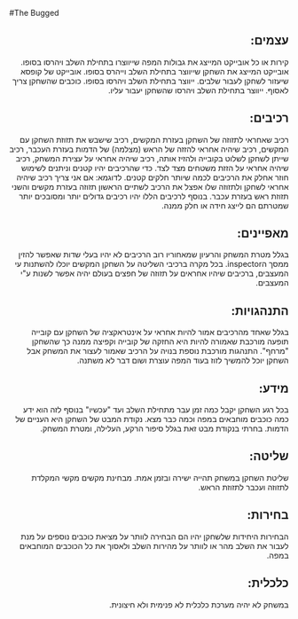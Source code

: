 #The Bugged

<div dir='rtl' lang='he'>
  
##	עצמים:

קירות או כל אובייקט המייצג את גבולות המפה שייווצרו בתחילת השלב ויהרסו בסופו.
אובייקט המייצג את השחקן שייווצר בתחילת השלב וייהרס בסופו.
אובייקט של קופסא שיעזור לשחקן לעבור שלבים. ייווצר בתחילת השלב ויהרסו בסופו.
כוכבים שהשחקן צריך לאסוף. ייווצר בתחילת השלב ויהרסו שהשחקן יעבור עליו.

##	רכיבים:
רכיב שאחראי לתזוזה של השחקן בעזרת המקשים, רכיב שישבש את תזוזת השחקן עם המקשים, רכיב שיהיה אחראי להזזה של הראש (מצלמה) של הדמות בעזרת העכבר, רכיב שייתן לשחקן לשלוט בקובייה ולהזיז אותה, רכיב שיהיה אחראי על עצירת המשחק, רכיב שיהיה אחראי על הזזת משטחים מצד לצד. כדי שהרכיבים יהיו קטנים וניתנים לשימוש חוזר אחלק את הרכיבים לכמה שיותר חלקים קטנים. לדוגמא: אם אני צריך רכיב שיהיה אחראי לשחקן ולתזוזה שלו אפצל את הרכיב לשתיים הראשון תזוזה בעזרת מקשים והשני תזוזת ראש בעזרת עכבר.
בנוסף לרכיבים הללו יהיו רכיבים גדולים יותר ומסובכים יותר שמטרתם הם לייצג חידה או חלק ממנה.

##	מאפיינים:
בגלל מטרת המשחק והרעיון שמאחוריו רוב הרכיבים לא יהיו בעלי שדות שאפשר להזין ממסך הinspector. בכל מקרה ברכיבי השליטה על השחקן המקשים יוכלו להשתנות עי המעצבים, ברכיבים שיהיו אחראים על תזוזה של חפצים בעולם יהיה אפשר לשנות ע"י המעצבים.

##	התנהגויות:
בגלל שאחד מהרכיבים אמור להיות אחראי על אינטראקציה של השחקן עם קובייה תופעה מורכבת שאמורה להיות היא החזקה של קובייה וקפיצה ממנה כך שהשחקן "מרחף". התנהגות מורכבת נוספת בנויה על הרכיב שאמור לעצור את המשחק אבל השחקן יוכל להמשיך לזוז בעוד המפה עוצרת ושום דבר לא משתנה.

##	מידע:
בכל רגע השחקן יקבל כמה זמן עבר מתחילת השלב ועד "עכשיו" בנוסף לזה הוא ידע כמה כוכבים מוחבאים במפה וכמה כבר מצא.
נקודת המבט של השחקן היא העניים של הדמות. בחרתי בנקודת מבט זאת בגלל סיפור הרקע, העלילה, ומטרת המשחק.

##	שליטה: 
שליטת השחקן במשחק תהייה ישירה ובזמן אמת. מבחינת מקשים מקשי המקלדת לתזוזה ועכבר לתזוזת הראש.

##	בחירות: 
הבחירות היחידות שלשחקן יהיו הם הבחירה לוותר על מציאת כוכבים נוספים על מנת לעבור את השלב מהר או לוותר על מהירות השלב ולאסוך את כל הכוכבים המוחבאים במפה.

##	כלכלית:
במשחק לא יהיה מערכת כלכלית לא פנימית ולא חיצונית.
</div>
